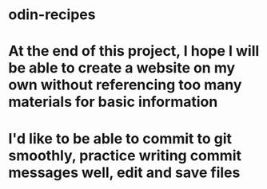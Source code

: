 # odin-recipes

# At the end of this project, I hope I will be able to create a website on my own without referencing too many materials for basic information

# I'd like to be able to commit to git smoothly, practice writing commit messages well, edit and save files